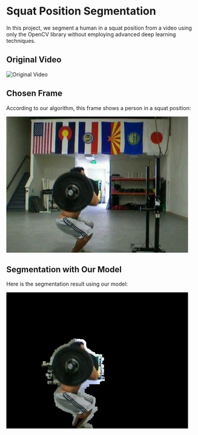 # Squat Position Segmentation

In this project, we segment a human in a squat position from a video using only the OpenCV library without employing advanced deep learning techniques.

## Original Video

![Original Video](https://github.com/goalhunter/squat_position_segmentation/assets/39577705/f2a4d2ba-dd54-4255-83f3-e50a3e24323a)

## Chosen Frame

According to our algorithm, this frame shows a person in a squat position:

![Selected Frame](https://github.com/goalhunter/squat_position_segmentation/blob/master/Output/squat_1667.jpg)

## Segmentation with Our Model

Here is the segmentation result using our model:

![Segmentation](https://github.com/goalhunter/squat_position_segmentation/blob/master/Output/squat_1667_segmented.jpg)

